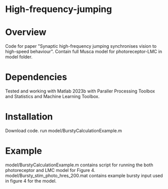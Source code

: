 # High-frequency-jumping

# Overview
Code for paper "Synaptic high-frequency jumping synchronises vision to high-speed behaviour". Contain full Musca model for photoreceptor-LMC in model folder.

# Dependencies
Tested and working with Matlab 2023b with Paraller Processing Toolbox and Statistics and Machine Learning Toolbox.

# Installation
Download code.
run model/BurstyCalculationExample.m

# Example

model/BurstyCalculationExample.m contains script for running the both photoreceptor and LMC model for Figure 4.
model/Bursty_stim_photo_hres_200.mat contains example bursty input used in figure 4 for the model.






